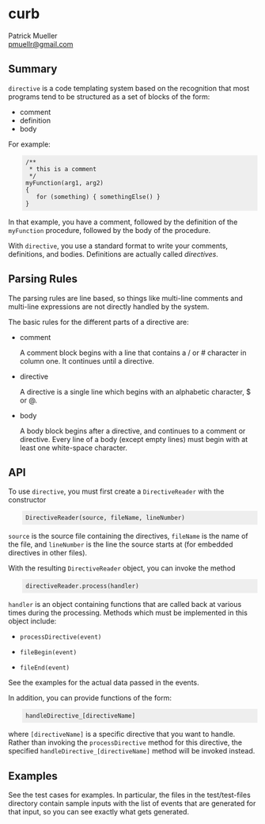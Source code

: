 <style>
pre {
    background-color: #EEE;
    margin-left:      2em;
    padding:          0.5em;
}
</style>

curb
=================================

Patrick Mueller  
[pmuellr@gmail.com](mailto:pmuellr@gmail.com)

Summary
-------

`directive` is a code templating system based on the 
recognition that most programs tend to be structured as a set
of blocks of the form:

*   comment
*   definition
*   body

For example:

    /** 
     * this is a comment
     */
    myFunction(arg1, arg2)
    {
       for (something) { somethingElse() }
    }

In that example, you have a comment, followed by the definition
of the `myFunction` procedure, followed by the body of the
procedure.

With `directive`, you use a standard format to write your 
comments, definitions, and bodies.  Definitions are actually
called *directives*.  

Parsing Rules
-------------

The parsing rules are line based, so things like multi-line comments and
multi-line expressions are not directly handled by the system.

The basic rules for the different parts of a directive are:

*   comment

    A comment block begins with a line that contains a / or # character
    in column one.  It continues until a directive.
    
*   directive

    A directive is a single line which begins with an alphabetic
    character, $ or @.

*   body

    A body block begins after a directive, and continues to a comment
    or directive.  Every line of a body (except empty lines) must begin 
    with at least one white-space character.


API
---

To use `directive`, you must first create a `DirectiveReader` with the
constructor

    DirectiveReader(source, fileName, lineNumber)
    
`source` is the source file containing the directives, `fileName` is the name
of the file, and `lineNumber` is the line the source starts at (for embedded
directives in other files).

With the resulting `DirectiveReader` object, you can invoke the method

    directiveReader.process(handler)
    
`handler` is an object containing functions that are called back at various
times during the processing.  Methods which must be implemented in this
object include:

*   `processDirective(event)`

*   `fileBegin(event)` 

*   `fileEnd(event)`

See the examples for the actual data passed in the events.

In addition, you can provide functions of the form:

    handleDirective_[directiveName]
    
where `[directiveName]` is a specific directive that you want to handle.
Rather than invoking the `processDirective` method for this directive, the
specified `handleDirective_[directiveName]` method will be invoked instead.

Examples
--------

See the test cases for examples.  In particular, the files in the test/test-files
directory contain sample inputs with the list of events that are generated for
that input, so you can see exactly what gets generated.